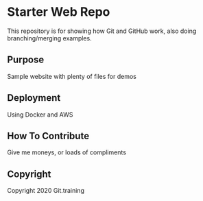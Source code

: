 # Starter Web Repo

This repository is for showing how Git and GitHub work, also doing branching/merging examples.

## Purpose

Sample website with plenty of files for demos

## Deployment

Using Docker and AWS

## How To Contribute 

Give me moneys, or loads of compliments 

## Copyright

Copyright 2020 Git.training